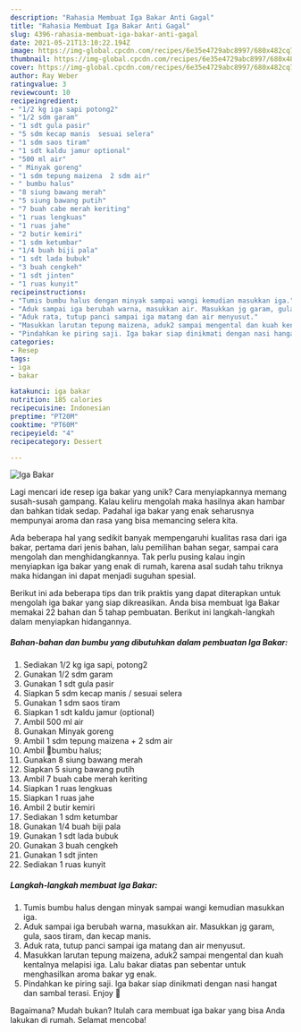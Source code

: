 ```yaml
---
description: "Rahasia Membuat Iga Bakar Anti Gagal"
title: "Rahasia Membuat Iga Bakar Anti Gagal"
slug: 4396-rahasia-membuat-iga-bakar-anti-gagal
date: 2021-05-21T13:10:22.194Z
image: https://img-global.cpcdn.com/recipes/6e35e4729abc8997/680x482cq70/iga-bakar-foto-resep-utama.jpg
thumbnail: https://img-global.cpcdn.com/recipes/6e35e4729abc8997/680x482cq70/iga-bakar-foto-resep-utama.jpg
cover: https://img-global.cpcdn.com/recipes/6e35e4729abc8997/680x482cq70/iga-bakar-foto-resep-utama.jpg
author: Ray Weber
ratingvalue: 3
reviewcount: 10
recipeingredient:
- "1/2 kg iga sapi potong2"
- "1/2 sdm garam"
- "1 sdt gula pasir"
- "5 sdm kecap manis  sesuai selera"
- "1 sdm saos tiram"
- "1 sdt kaldu jamur optional"
- "500 ml air"
- " Minyak goreng"
- "1 sdm tepung maizena  2 sdm air"
- " bumbu halus"
- "8 siung bawang merah"
- "5 siung bawang putih"
- "7 buah cabe merah keriting"
- "1 ruas lengkuas"
- "1 ruas jahe"
- "2 butir kemiri"
- "1 sdm ketumbar"
- "1/4 buah biji pala"
- "1 sdt lada bubuk"
- "3 buah cengkeh"
- "1 sdt jinten"
- "1 ruas kunyit"
recipeinstructions:
- "Tumis bumbu halus dengan minyak sampai wangi kemudian masukkan iga."
- "Aduk sampai iga berubah warna, masukkan air. Masukkan jg garam, gula, saos tiram, dan kecap manis."
- "Aduk rata, tutup panci sampai iga matang dan air menyusut."
- "Masukkan larutan tepung maizena, aduk2 sampai mengental dan kuah kentalnya melapisi iga. Lalu bakar diatas pan sebentar untuk menghasilkan aroma bakar yg enak."
- "Pindahkan ke piring saji. Iga bakar siap dinikmati dengan nasi hangat dan sambal terasi. Enjoy 🎉"
categories:
- Resep
tags:
- iga
- bakar

katakunci: iga bakar 
nutrition: 185 calories
recipecuisine: Indonesian
preptime: "PT20M"
cooktime: "PT60M"
recipeyield: "4"
recipecategory: Dessert

---
```



![Iga Bakar](https://img-global.cpcdn.com/recipes/6e35e4729abc8997/680x482cq70/iga-bakar-foto-resep-utama.jpg)

Lagi mencari ide resep iga bakar yang unik? Cara menyiapkannya memang susah-susah gampang. Kalau keliru mengolah maka hasilnya akan hambar dan bahkan tidak sedap. Padahal iga bakar yang enak seharusnya mempunyai aroma dan rasa yang bisa memancing selera kita.

Ada beberapa hal yang sedikit banyak mempengaruhi kualitas rasa dari iga bakar, pertama dari jenis bahan, lalu pemilihan bahan segar, sampai cara mengolah dan menghidangkannya. Tak perlu pusing kalau ingin menyiapkan iga bakar yang enak di rumah, karena asal sudah tahu triknya maka hidangan ini dapat menjadi suguhan spesial.




Berikut ini ada beberapa tips dan trik praktis yang dapat diterapkan untuk mengolah iga bakar yang siap dikreasikan. Anda bisa membuat Iga Bakar memakai 22 bahan dan 5 tahap pembuatan. Berikut ini langkah-langkah dalam menyiapkan hidangannya.

<!--inarticleads1-->

##### Bahan-bahan dan bumbu yang dibutuhkan dalam pembuatan Iga Bakar:

1. Sediakan 1/2 kg iga sapi, potong2
1. Gunakan 1/2 sdm garam
1. Gunakan 1 sdt gula pasir
1. Siapkan 5 sdm kecap manis / sesuai selera
1. Gunakan 1 sdm saos tiram
1. Siapkan 1 sdt kaldu jamur (optional)
1. Ambil 500 ml air
1. Gunakan  Minyak goreng
1. Ambil 1 sdm tepung maizena + 2 sdm air
1. Ambil  🍳bumbu halus;
1. Gunakan 8 siung bawang merah
1. Siapkan 5 siung bawang putih
1. Ambil 7 buah cabe merah keriting
1. Siapkan 1 ruas lengkuas
1. Siapkan 1 ruas jahe
1. Ambil 2 butir kemiri
1. Sediakan 1 sdm ketumbar
1. Gunakan 1/4 buah biji pala
1. Gunakan 1 sdt lada bubuk
1. Gunakan 3 buah cengkeh
1. Gunakan 1 sdt jinten
1. Sediakan 1 ruas kunyit




<!--inarticleads2-->

##### Langkah-langkah membuat Iga Bakar:

1. Tumis bumbu halus dengan minyak sampai wangi kemudian masukkan iga.
1. Aduk sampai iga berubah warna, masukkan air. Masukkan jg garam, gula, saos tiram, dan kecap manis.
1. Aduk rata, tutup panci sampai iga matang dan air menyusut.
1. Masukkan larutan tepung maizena, aduk2 sampai mengental dan kuah kentalnya melapisi iga. Lalu bakar diatas pan sebentar untuk menghasilkan aroma bakar yg enak.
1. Pindahkan ke piring saji. Iga bakar siap dinikmati dengan nasi hangat dan sambal terasi. Enjoy 🎉




Bagaimana? Mudah bukan? Itulah cara membuat iga bakar yang bisa Anda lakukan di rumah. Selamat mencoba!
